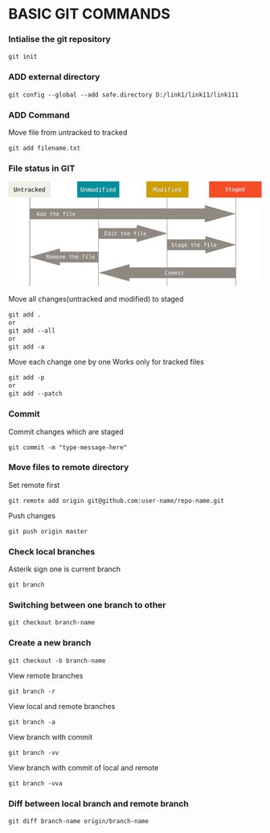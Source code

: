 # BASIC GIT COMMANDS

### Intialise the git repository
```
git init
```


### ADD external directory
```
git config --global --add safe.directory D:/link1/link11/link111
```

### ADD Command

Move file from untracked to tracked
```
git add filename.txt
```

### File status in GIT

![image-1](/temp/image1.png)





Move all changes(untracked and modified) to staged

```
git add .
or
git add --all
or 
git add -a
```

Move each change one by one
Works only for tracked files
```
git add -p
or
git add --patch
```
### Commit
Commit changes which are staged
```
git commit -m "type-message-here"
```

### Move files to remote directory

Set remote first
```
git remote add origin git@github.com:user-name/repo-name.git
```

Push changes
```
git push origin master
```


### Check local branches
Asterik sign one is current branch
```
git branch
```

### Switching between one branch to other

```
git checkout branch-name
```

### Create a new branch
```
git checkout -b branch-name
```

View remote branches

```
git branch -r
```

View local and remote branches

```
git branch -a
```

View branch with commit

```
git branch -vv
```

View branch with commit of local and remote

```
git branch -vva
```

### Diff between local branch and remote branch

```
git diff branch-name origin/branch-name
```